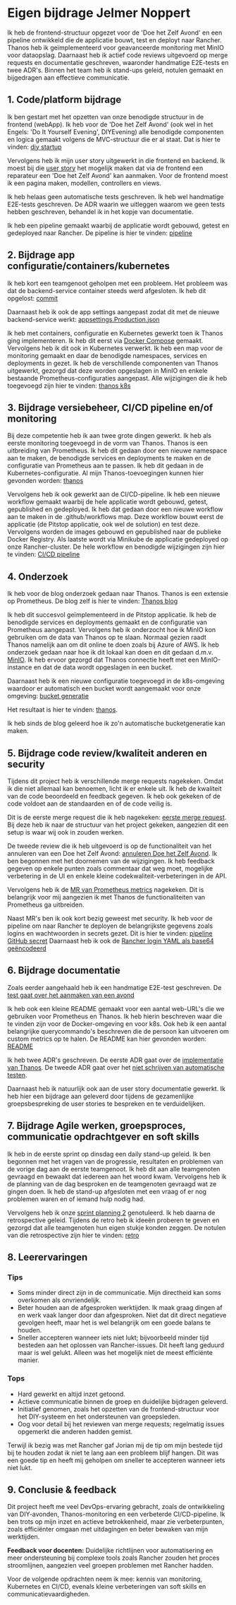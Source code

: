 # Eigen bijdrage Jelmer Noppert

Ik heb de frontend-structuur opgezet voor de 'Doe het Zelf Avond' en een pipeline ontwikkeld die de applicatie bouwt, test en deployt naar Rancher. Thanos heb ik geïmplementeerd voor geavanceerde monitoring met MinIO voor dataopslag. Daarnaast heb ik actief code reviews uitgevoerd op merge requests en documentatie geschreven, waaronder handmatige E2E-tests en twee ADR's. Binnen het team heb ik stand-ups geleid, notulen gemaakt en bijgedragen aan effectieve communicatie.

## 1. Code/platform bijdrage

Ik ben gestart met het opzetten van onze benodigde structuur in de frontend (webApp). Ik heb voor de 'Doe het Zelf Avond' (ook wel in het Engels: 'Do It Yourself Evening', DIYEvening) alle benodigde componenten en logica gemaakt volgens de MVC-structuur die er al staat. Dat is hier te vinden: [diy startup](https://github.com/hanaim-devops/devops-bp-pitstop-uitbreiding-team-knoppert/pull/31)

Vervolgens heb ik mijn user story uitgewerkt in die frontend en backend. Ik moest bij die [user story](https://github.com/orgs/hanaim-devops/projects/31/views/1?pane=issue&itemId=83412406&issue=hanaim-devops%7Cdevops-bp-pitstop-uitbreiding-team-knoppert%7C1) het mogelijk maken dat via de frontend een reparateur een 'Doe het Zelf Avond' kan aanmaken. Voor de frontend moest ik een pagina maken, modellen, controllers en views.

Ik heb helaas geen automatische tests geschreven. Ik heb wel handmatige E2E-tests geschreven. De ADR waarin we uitleggen waarom we geen tests hebben geschreven, behandel ik in het kopje van documentatie.

Ik heb een pipeline gemaakt waarbij de applicatie wordt gebouwd, getest en gedeployed naar Rancher. De pipeline is hier te vinden: [pipeline](https://github.com/hanaim-devops/devops-bp-pitstop-uitbreiding-team-knoppert/pull/39/files#diff-a9fcf81f55b16d4db9d62258b46a56b196b1e20741c9f5fc61728a3578064b98)

## 2. Bijdrage app configuratie/containers/kubernetes

Ik heb kort een teamgenoot geholpen met een probleem. Het probleem was dat de backend-service container steeds werd afgesloten. Ik heb dit opgelost: [commit](https://github.com/hanaim-devops/devops-bp-pitstop-uitbreiding-team-knoppert/pull/33/commits/d962971291ac93bd42b2b8009c093b8aec6af549)

Daarnaast heb ik ook de app settings aangepast zodat dit met de nieuwe backend-service werkt: [appsettings.Production.json](https://github.com/hanaim-devops/devops-bp-pitstop-uitbreiding-team-knoppert/pull/31/files#diff-324e1a9f613e28efa076b2f5094ff8cd2dab1e38f03301bf6d975588764b8b8c)

Ik heb met containers, configuratie en Kubernetes gewerkt toen ik Thanos ging implementeren. Ik heb dit eerst via [Docker Compose](https://github.com/hanaim-devops/devops-bp-pitstop-uitbreiding-team-knoppert/pull/61/commits/bd9d0f5e6945803710915ade2db287d2fe7cd04c) gemaakt. Vervolgens heb ik dit ook in Kubernetes verwerkt. Ik heb een map voor de monitoring gemaakt en daar de benodigde namespaces, services en deployments in gezet. Ik heb de verschillende componenten van Thanos uitgewerkt, gezorgd dat deze worden opgeslagen in MinIO en enkele bestaande Prometheus-configuraties aangepast. Alle wijzigingen die ik heb toegevoegd zijn hier te vinden: [thanos k8s](https://github.com/hanaim-devops/devops-bp-pitstop-uitbreiding-team-knoppert/pull/61)

## 3. Bijdrage versiebeheer, CI/CD pipeline en/of monitoring

Bij deze competentie heb ik aan twee grote dingen gewerkt. Ik heb als eerste monitoring toegevoegd in de vorm van Thanos. Thanos is een uitbreiding van Prometheus. Ik heb dit gedaan door een nieuwe namespace aan te maken, de benodigde services en deployments te maken en de configuratie van Prometheus aan te passen. Ik heb dit gedaan in de Kubernetes-configuratie. Al mijn Thanos-toevoegingen kunnen hier gevonden worden: [thanos](https://github.com/hanaim-devops/devops-bp-pitstop-uitbreiding-team-knoppert/pull/61)

Vervolgens heb ik ook gewerkt aan de CI/CD-pipeline. Ik heb een nieuwe workflow gemaakt waarbij de hele applicatie wordt gebouwd, getest, gepublished en gedeployed. Ik heb dat gedaan door een nieuwe workflow aan te maken in de .github/workflows map. Deze workflow bouwt eerst de applicatie (de Pitstop applicatie, ook wel de solution) en test deze. Vervolgens worden de images gebouwd en gepublished naar de publieke Docker Registry. Als laatste wordt via Minikube de applicatie gedeployed op onze Rancher-cluster. De hele workflow en benodigde wijzigingen zijn hier te vinden: [CI/CD pipeline](https://github.com/hanaim-devops/devops-bp-pitstop-uitbreiding-team-knoppert/pull/39/files)

## 4. Onderzoek

Ik heb voor de blog onderzoek gedaan naar Thanos. Thanos is een extensie op Prometheus. De blog zelf is hier te vinden: [Thanos blog](https://github.com/hanaim-devops/devops-blog-pietknoppert/blob/main/src/dev-blog-thanos-metrics-endgame/README.md)

Ik heb dit succesvol geïmplementeerd in de Pitstop applicatie. Ik heb de benodigde services en deployments gemaakt en de configuratie van Prometheus aangepast. Vervolgens heb ik onderzocht hoe ik MinIO kon gebruiken om de data van Thanos op te slaan. Normaal gezien raadt Thanos namelijk aan om dit online te doen zoals bij Azure of AWS. Ik heb onderzoek gedaan naar hoe ik dit lokaal kan doen en dit gedaan d.m.v. [MinIO](https://github.com/hanaim-devops/devops-bp-pitstop-uitbreiding-team-knoppert/pull/61/files#diff-e19124e993b85be0fd8ec64927a1ab3029c154d6b466359600cae42ccffe1f2e). Ik heb ervoor gezorgd dat Thanos connectie heeft met een MinIO-instance en dat de data wordt opgeslagen in een bucket.

Daarnaast heb ik een nieuwe configuratie toegevoegd in de k8s-omgeving waardoor er automatisch een bucket wordt aangemaakt voor onze omgeving: [bucket generatie](https://github.com/hanaim-devops/devops-bp-pitstop-uitbreiding-team-knoppert/pull/61/commits/3ec8cb940ff1db2543882b2028076b8d01b3aa73)

Het resultaat is hier te vinden: [thanos](https://github.com/hanaim-devops/devops-bp-pitstop-uitbreiding-team-knoppert/pull/61/files).

Ik heb sinds de blog geleerd hoe ik zo'n automatische bucketgeneratie kan maken.

## 5. Bijdrage code review/kwaliteit anderen en security

Tijdens dit project heb ik verschillende merge requests nagekeken. Omdat ik die niet allemaal kan benoemen, licht ik er enkele uit. Ik heb de kwaliteit van de code beoordeeld en feedback gegeven. Ik heb ook gekeken of de code voldoet aan de standaarden en of de code veilig is.

Dit is de eerste merge request die ik heb nagekeken: [eerste merge request](https://github.com/hanaim-devops/devops-bp-pitstop-uitbreiding-team-knoppert/pull/22). Bij deze heb ik naar de structuur van het project gekeken, aangezien dit een setup is waar wij ook in zouden werken.

De tweede review die ik heb uitgevoerd is op de functionaliteit van het annuleren van een Doe het Zelf Avond: [annuleren Doe het Zelf Avond](https://github.com/hanaim-devops/devops-bp-pitstop-uitbreiding-team-knoppert/pull/44#pullrequestreview-2378189436). Ik ben begonnen met het doornemen van de wijzigingen. Ik heb feedback gegeven op enkele punten zoals commentaar dat weg moet, mogelijke verbetering in de UI en enkele kleine codekwaliteit-verbeteringen in de API.

Vervolgens heb ik de [MR van Prometheus metrics](https://github.com/hanaim-devops/devops-bp-pitstop-uitbreiding-team-knoppert/pull/53/files) nagekeken. Dit is belangrijk voor mij aangezien ik met Thanos de functionaliteiten van Prometheus ga uitbreiden.

Naast MR's ben ik ook kort bezig geweest met security. Ik heb voor de pipeline om naar Rancher te deployen de belangrijkste gegevens zoals logins en wachtwoorden in secrets gezet. Dit is hier te vinden: [pipeline GitHub secret](https://github.com/hanaim-devops/devops-bp-pitstop-uitbreiding-team-knoppert/blob/9c619281355ddd9126bf0755fd2ee004a5b7bcd1/.github/workflows/pipeline.yaml#L54) Daarnaast heb ik ook de [Rancher login YAML als base64 geëncodeerd](https://github.com/hanaim-devops/devops-bp-pitstop-uitbreiding-team-knoppert/blob/9c619281355ddd9126bf0755fd2ee004a5b7bcd1/.github/workflows/pipeline.yaml#L75)

## 6. Bijdrage documentatie

Zoals eerder aangehaald heb ik een handmatige E2E-test geschreven. De [test gaat over het aanmaken van een avond](https://github.com/hanaim-devops/devops-bp-pitstop-uitbreiding-team-knoppert/pull/81/files?short_path=4b74009#diff-4b74009979ef413f625da303968da579b9e10e743d22d9f14196b8050406b4e9)

Ik heb ook een kleine README gemaakt voor een aantal web-URL's die we gebruiken voor Prometheus en Thanos. Ik heb hierin beschreven waar die te vinden zijn voor de Docker-omgeving en voor k8s. Ook heb ik een aantal belangrijke querycommando's beschreven die de persoon kan uitvoeren om custom metrics op te halen. De README kan hier gevonden worden: [README](https://github.com/hanaim-devops/devops-bp-pitstop-uitbreiding-team-knoppert/blob/main/src/README.md)

Ik heb twee ADR's geschreven. De eerste ADR gaat over de [implementatie van Thanos](https://github.com/hanaim-devops/devops-bp-pitstop-uitbreiding-team-knoppert/blob/main/docs/adr/adr-005-gebruik-van-thanos-voor-metrics.md). De tweede ADR gaat over het [niet schrijven van automatische testen](https://github.com/hanaim-devops/devops-bp-pitstop-uitbreiding-team-knoppert/blob/main/docs/adr/adr-006-geen-code-tests-geschreven.md).

Daarnaast heb ik natuurlijk ook aan de user story documentatie gewerkt. Ik heb hier een bijdrage aan geleverd door tijdens de gezamenlijke groepsbespreking de user stories te bespreken en te verduidelijken.

## 7. Bijdrage Agile werken, groepsproces, communicatie opdrachtgever en soft skills

Ik heb in de eerste sprint op dinsdag een daily stand-up geleid. Ik ben begonnen met het vragen van de progressie, resultaten en problemen van de vorige dag aan de eerste teamgenoot. Ik heb dit aan alle teamgenoten gevraagd en bewaakt dat iedereen aan het woord kwam. Vervolgens heb ik de planning van de dag besproken en de teamgenoten gevraagd wat ze gingen doen. Ik heb de stand-up afgesloten met een vraag of er nog problemen waren en of iemand hulp nodig had.

Vervolgens heb ik onze [sprint planning 2](https://github.com/hanaim-devops/devops-bp-pitstop-uitbreiding-team-knoppert/blob/main/notulen/sprint-planning-2.md) genotuleerd. Ik heb daarna de retrospective geleid. Tijdens de retro heb ik ideeën proberen te geven en gezorgd dat alle teamgenoten hun eigen stukje konden zeggen. De notulen van die retrospective zijn hier te vinden: [retro](https://github.com/hanaim-devops/devops-bp-pitstop-uitbreiding-team-knoppert/blob/main/notulen/retrospective.md)

## 8. Leerervaringen

### Tips

- Soms minder direct zijn in de communicatie. Mijn directheid kan soms overkomen als onvriendelijk.
- Beter houden aan de afgesproken werktijden. Ik maak graag dingen af en werk vaak langer door dan afgesproken. Niet dat dit direct negatieve gevolgen heeft, maar het is wel belangrijk om een goede balans te houden.
- Sneller accepteren wanneer iets niet lukt; bijvoorbeeld minder tijd besteden aan het oplossen van Rancher-issues. Dit heeft lang geduurd maar is wel gelukt. Alleen was het mogelijk niet de meest efficiënte manier.

### Tops

- Hard gewerkt en altijd inzet getoond.
- Actieve communicatie binnen de groep en duidelijke bijdragen geleverd.
- Initiatief genomen, zoals het opzetten van de frontend-structuur voor het DIY-systeem en het ondersteunen van groepsleden.
- Oog voor detail bij het reviewen van merge requests; regelmatig issues opgemerkt die anderen hadden gemist.

Terwijl ik bezig was met Rancher gaf Jorian mij de tip om mijn bestede tijd bij te houden zodat ik niet te lang aan een probleem blijf hangen. Dit was een goede tip en heeft mij geholpen om sneller te accepteren wanneer iets niet lukt.

## 9. Conclusie & feedback

Dit project heeft me veel DevOps-ervaring gebracht, zoals de ontwikkeling van DIY-avonden, Thanos-monitoring en een verbeterde CI/CD-pipeline. Ik ben trots op mijn inzet en actieve betrokkenheid, maar zie verbeterpunten, zoals efficiënter omgaan met uitdagingen en beter bewaken van mijn werktijden.

**Feedback voor docenten:** Duidelijke richtlijnen voor automatisering en meer ondersteuning bij complexe tools zoals Rancher zouden het proces stroomlijnen, aangezien veel groepen problemen met Rancher hadden.

Voor de volgende opdrachten neem ik mee: kennis van monitoring, Kubernetes en CI/CD, evenals kleine verbeteringen van soft skills en communicatievaardigheden.